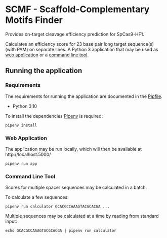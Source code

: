 SCMF - Scaffold-Complementary Motifs Finder
===========================================

Provides on-target cleavage efficiency prediction for SpCas9-HF1.

Calculates an efficiency score for 23 base pair long target sequence(s) (with PAM) on separate lines.
A Python 3 application that may be used as [web application](#web) or a [command line tool](#cli).

Running the application
-----------------------

### Requirements

The requirements for running the application are documented in the [Pipfile](./Pipfile).
 * Python 3.10

To install the dependencies [Pipenv](https://github.com/pypa/pipenv) is required:
```
pipenv install
```

### Web Application

The application may be run locally, which will then be available at http://localhost:5000/

```
pipenv run app
```

### Command Line Tool

Scores for multiple spacer sequences may be calculated in a batch:

To calculate a few sequences:
```
pipenv run calculator GCACGCCAAAGTACGCACGA ...
```

Multiple sequences may be calculated at a time by reading from standard input:
```
echo GCACGCCAAAGTACGCACGA | pipenv run calculator
```
